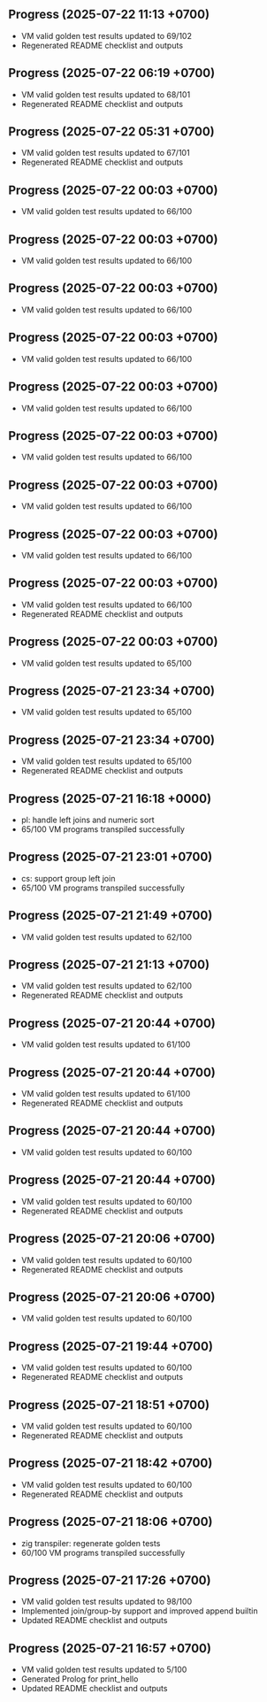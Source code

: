 ## Progress (2025-07-22 11:13 +0700)
- VM valid golden test results updated to 69/102
- Regenerated README checklist and outputs

## Progress (2025-07-22 06:19 +0700)
- VM valid golden test results updated to 68/101
- Regenerated README checklist and outputs

## Progress (2025-07-22 05:31 +0700)
- VM valid golden test results updated to 67/101
- Regenerated README checklist and outputs

## Progress (2025-07-22 00:03 +0700)
- VM valid golden test results updated to 66/100

## Progress (2025-07-22 00:03 +0700)
- VM valid golden test results updated to 66/100

## Progress (2025-07-22 00:03 +0700)
- VM valid golden test results updated to 66/100

## Progress (2025-07-22 00:03 +0700)
- VM valid golden test results updated to 66/100

## Progress (2025-07-22 00:03 +0700)
- VM valid golden test results updated to 66/100

## Progress (2025-07-22 00:03 +0700)
- VM valid golden test results updated to 66/100

## Progress (2025-07-22 00:03 +0700)
- VM valid golden test results updated to 66/100

## Progress (2025-07-22 00:03 +0700)
- VM valid golden test results updated to 66/100

## Progress (2025-07-22 00:03 +0700)
- VM valid golden test results updated to 66/100
- Regenerated README checklist and outputs

## Progress (2025-07-22 00:03 +0700)
- VM valid golden test results updated to 65/100

## Progress (2025-07-21 23:34 +0700)
- VM valid golden test results updated to 65/100

## Progress (2025-07-21 23:34 +0700)
- VM valid golden test results updated to 65/100
- Regenerated README checklist and outputs

## Progress (2025-07-21 16:18 +0000)
- pl: handle left joins and numeric sort
- 65/100 VM programs transpiled successfully

## Progress (2025-07-21 23:01 +0700)
- cs: support group left join
- 65/100 VM programs transpiled successfully

## Progress (2025-07-21 21:49 +0700)
- VM valid golden test results updated to 62/100
## Progress (2025-07-21 21:13 +0700)
- VM valid golden test results updated to 62/100
- Regenerated README checklist and outputs

## Progress (2025-07-21 20:44 +0700)
- VM valid golden test results updated to 61/100

## Progress (2025-07-21 20:44 +0700)
- VM valid golden test results updated to 61/100
- Regenerated README checklist and outputs

## Progress (2025-07-21 20:44 +0700)
- VM valid golden test results updated to 60/100

## Progress (2025-07-21 20:44 +0700)
- VM valid golden test results updated to 60/100
- Regenerated README checklist and outputs

## Progress (2025-07-21 20:06 +0700)
- VM valid golden test results updated to 60/100
- Regenerated README checklist and outputs

## Progress (2025-07-21 20:06 +0700)
- VM valid golden test results updated to 60/100

## Progress (2025-07-21 19:44 +0700)
- VM valid golden test results updated to 60/100
- Regenerated README checklist and outputs

## Progress (2025-07-21 18:51 +0700)
- VM valid golden test results updated to 60/100
- Regenerated README checklist and outputs

## Progress (2025-07-21 18:42 +0700)
- VM valid golden test results updated to 60/100
- Regenerated README checklist and outputs

## Progress (2025-07-21 18:06 +0700)
- zig transpiler: regenerate golden tests
- 60/100 VM programs transpiled successfully

## Progress (2025-07-21 17:26 +0700)
- VM valid golden test results updated to 98/100
- Implemented join/group-by support and improved append builtin
- Updated README checklist and outputs

## Progress (2025-07-21 16:57 +0700)
- VM valid golden test results updated to 5/100
- Generated Prolog for print_hello
- Updated README checklist and outputs

